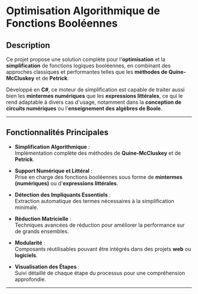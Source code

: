# Optimisation Algorithmique de Fonctions Booléennes

## Description

Ce projet propose une solution complète pour l'**optimisation** et la **simplification** de fonctions logiques booléennes, en combinant des approches classiques et performantes telles que les **méthodes de Quine-McCluskey** et de **Petrick**. 

Développé en **C#**, ce moteur de simplification est capable de traiter aussi bien les **mintermes numériques** que les **expressions littérales**, ce qui le rend adaptable à divers cas d'usage, notamment dans la **conception de circuits numériques** ou l'**enseignement des algèbres de Boole**.

---

## Fonctionnalités Principales

- **Simplification Algorithmique** :  
  Implémentation complète des méthodes de **Quine-McCluskey** et de **Petrick**.

- **Support Numérique et Littéral** :  
  Prise en charge des fonctions booléennes sous forme de **mintermes (numériques)** ou d'**expressions littérales**.

- **Détection des Impliquants Essentiels** :  
  Extraction automatique des termes nécessaires à la simplification minimale.

- **Réduction Matricielle** :  
  Techniques avancées de réduction pour améliorer la performance sur de grands ensembles.

- **Modularité** :  
  Composants réutilisables pouvant être intégrés dans des projets **web** ou **logiciels**.

- **Visualisation des Étapes** :  
  Suivi détaillé de chaque étape du processus pour une compréhension approfondie.

---

